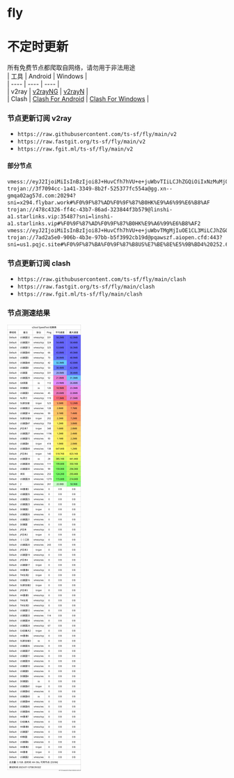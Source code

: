 # fly
# 不定时更新
所有免费节点都爬取自网络，请勿用于非法用途  
|  工具  | Android  | Windows  |  
|  ----  | ----   | ----  |  
| v2ray  | [v2rayNG](https://github.com/2dust/v2rayNG/releases) | [v2rayN](https://github.com/2dust/v2rayN/releases) |  
| Clash  | [Clash For Android](https://github.com/Kr328/ClashForAndroid/releases) | [Clash For Windows](https://github.com/Fndroid/clash_for_windows_pkg/releases) | 
  
### 节点更新订阅  v2ray
- `https://raw.githubusercontent.com/ts-sf/fly/main/v2`  
- `https://raw.fastgit.org/ts-sf/fly/main/v2`  
- `https://raw.fgit.ml/ts-sf/fly/main/v2`  
#### 部分节点  
``` 
vmess://eyJ2IjoiMiIsInBzIjoi8J+HuvCfh7hVU+e+juWbvTIiLCJhZGQiOiIxNzMuMjQ1LjU4LjIzNyIsInBvcnQiOiIyMDUzIiwiaWQiOiIzYTczYWNmMi1jN2UzLTQzYjktZmNhOS1iZGQyZWI4ODYxODYiLCJhaWQiOiIwIiwic2N5IjoiYXV0byIsIm5ldCI6IndzIiwidHlwZSI6Im5vbmUiLCJob3N0IjoieWxrcy52dGNzcy50b3AiLCJwYXRoIjoiL3F3ZXIiLCJ0bHMiOiJ0bHMiLCJzbmkiOiIiLCJ0ZXN0X25hbWUiOiJVU+e+juWbvTIifQ==
trojan://3f7094cc-1a41-3349-8b2f-525377fc554a@gg.xn--gmqa02ag57d.com:20294?sni=x294.flybar.work#%F0%9F%87%AD%F0%9F%87%B0HK%E9%A6%99%E6%B8%AF
trojan://478c4326-ff4c-43b7-86ad-323844f3b579@linshi-a1.starlinks.vip:35487?sni=linshi-a1.starlinks.vip#%F0%9F%87%AD%F0%9F%87%B0HK%E9%A6%99%E6%B8%AF2
vmess://eyJ2IjoiMiIsInBzIjoi8J+HuvCfh7hVU+e+juWbvTMgMjIuOE1CL3MiLCJhZGQiOiIyMy4yMjcuMzguMTExIiwicG9ydCI6IjQ0MyIsImlkIjoiMDEyYzQ1NDktMTdkMi00NzVlLWIxYzEtYTNiMTljZjM2NjIyIiwiYWlkIjoiMCIsInNjeSI6ImF1dG8iLCJuZXQiOiJ3cyIsInR5cGUiOiJub25lIiwiaG9zdCI6IjIuZnJlZWsxLnh5eiIsInBhdGgiOiIvZG9uZ3RhaXdhbmcuY29tIiwidGxzIjoidGxzIiwic25pIjoiIiwidGVzdF9uYW1lIjoiVVPnvo7lm70zIn0=
trojan://7ad2a5e0-906b-4b3e-97bb-b5f3992cb19d@pqawszf.aiopen.cfd:443?sni=us1.pqjc.site#%F0%9F%87%BA%F0%9F%87%B8US%E7%BE%8E%E5%9B%BD4%20252.6KB%2Fs
```
### 节点更新订阅  clash
- `https://raw.githubusercontent.com/ts-sf/fly/main/clash`  
- `https://raw.fastgit.org/ts-sf/fly/main/clash`  
- `https://raw.fgit.ml/ts-sf/fly/main/clash`  

### 节点测速结果
![image](traffic.png)
